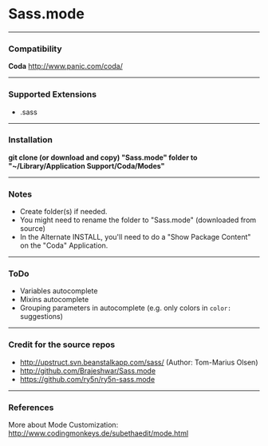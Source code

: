 # Sass.mode

---
### Compatibility

**Coda** http://www.panic.com/coda/

---
### Supported Extensions

 + .sass

---
### Installation

**git clone (or download and copy) "Sass.mode" folder to "~/Library/Application Support/Coda/Modes"**

---
### Notes

  + Create folder(s) if needed.
  + You might need to rename the folder to "Sass.mode" (downloaded from source)
  + In the Alternate INSTALL, you'll need to do a "Show Package Content" on the "Coda" Application.

---
### ToDo

  + Variables autocomplete
  + Mixins autocomplete
  + Grouping parameters in autocomplete (e.g. only colors in `color: ` suggestions)

---
### Credit for the source repos

  + http://upstruct.svn.beanstalkapp.com/sass/ (Author: Tom-Marius Olsen)
  + http://github.com/Brajeshwar/Sass.mode
  + https://github.com/ry5n/ry5n-sass.mode

---
### References

More about Mode Customization: http://www.codingmonkeys.de/subethaedit/mode.html